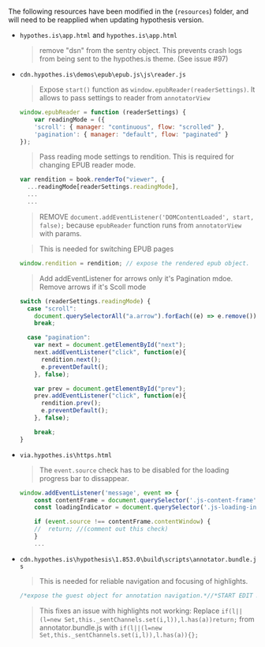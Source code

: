 The following resources have been modified in the (`resources`) folder, and will need to be reapplied when updating hypothesis version. 

* `hypothes.is\app.html` and `hypothes.is\app.html` 
    > remove "dsn" from the sentry object. This prevents crash logs from being sent to the hypothes.is theme.  (See issue #97)

* `cdn.hypothes.is\demos\epub\epub.js\js\reader.js`
    > Expose `start()` function as `window.epubReader(readerSettings)`. It allows to pass settings to reader from `annotatorView`
    ```js
    window.epubReader = function (readerSettings) {
        var readingMode = ({
        'scroll': { manager: "continuous", flow: "scrolled" },
        'pagination': { manager: "default", flow: "paginated" }
    });
    ```
    > Pass reading mode settings to rendition. This is required for changing EPUB reader mode.
    ```js
    var rendition = book.renderTo("viewer", {
      ...readingMode[readerSettings.readingMode],
      ...
      ...
    ```

    > REMOVE `document.addEventListener('DOMContentLoaded', start, false);` because `epubReader` function runs from `annotatorView` with params.

    > This is needed for switching EPUB pages 
    ```js
    window.rendition = rendition; // expose the rendered epub object. 
    ```

    > Add addEventListener for arrows only it's Pagination mdoe. Remove arrows if it's Scoll mode
    ```js
    switch (readerSettings.readingMode) {
      case "scroll":
        document.querySelectorAll("a.arrow").forEach((e) => e.remove());
        break;

      case "pagination":
        var next = document.getElementById("next");
        next.addEventListener("click", function(e){
          rendition.next();
          e.preventDefault();
        }, false);

        var prev = document.getElementById("prev");
        prev.addEventListener("click", function(e){
          rendition.prev();
          e.preventDefault();
        }, false);

        break;
    }
    ```
* `via.hypothes.is\https.html`
    > The `event.source` check has to be disabled for the loading progress bar to dissappear. 
    ```js
    window.addEventListener('message', event => {
        const contentFrame = document.querySelector('.js-content-frame');
        const loadingIndicator = document.querySelector('.js-loading-indicator');

        if (event.source !== contentFrame.contentWindow) {
        //  return; //(comment out this check)
        }
        ...
    ```
* `cdn.hypothes.is\hypothesis\1.853.0\build\scripts\annotator.bundle.js`
    > This is needed for reliable navigation and focusing of highlights. 
    ```js
    /*expose the guest object for annotation navigation.*//*START EDIT HERE*/window.guests=[...(window.guests??[]),this]/*END EDIT HERE*/
    ```
    > This fixes an issue with highlights not working:
      Replace `if(l||(l=new Set,this._sentChannels.set(i,l)),l.has(a))return;` from annotator.bundle.js
      with `if(l||(l=new Set,this._sentChannels.set(i,l)),l.has(a)){};`